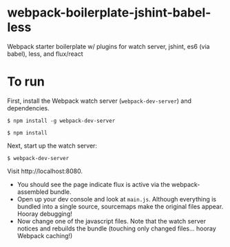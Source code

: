 # webpack-boilerplate-jshint-babel-less
Webpack starter boilerplate w/ plugins for watch server, jshint, es6 (via babel), less, and flux/react

# To run

First, install the Webpack watch server (`webpack-dev-server`) and dependencies.

```
$ npm install -g webpack-dev-server

$ npm install
```

Next, start up the watch server:

```
$ webpack-dev-server
```

Visit http://localhost:8080.

- You should see the page indicate flux is active via the webpack-assembled bundle.
- Open up your dev console and look at `main.js`.  Although everything is bundled into a single source, sourcemaps make the original files appear.  Hooray debugging!
- Now change one of the javascript files.  Note that the watch server notices and rebuilds the bundle (touching only changed files... hooray Webpack caching!)
